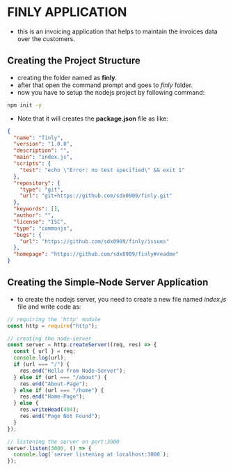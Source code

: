 # FINLY APPLICATION

- this is an invoicing application that helps to maintain the invoices data over the customers.

## Creating the Project Structure

- creating the folder named as **finly**.
- after that open the command prompt and goes to *finly* folder.
- now you have to setup the nodejs project by following command:
  
```cmd
npm init -y
```

- Note that it will creates the **package.json** file as like:

```json
{
  "name": "finly",
  "version": "1.0.0",
  "description": "",
  "main": "index.js",
  "scripts": {
    "test": "echo \"Error: no test specified\" && exit 1"
  },
  "repository": {
    "type": "git",
    "url": "git+https://github.com/sdx0909/finly.git"
  },
  "keywords": [],
  "author": "",
  "license": "ISC",
  "type": "commonjs",
  "bugs": {
    "url": "https://github.com/sdx0909/finly/issues"
  },
  "homepage": "https://github.com/sdx0909/finly#readme"
}
```

## Creating the Simple-Node Server Application

- to create the nodejs server, you need to create a new file named *index.js* file and write code as:

```js
// requiring the 'http' module
const http = require("http");

// creating the node-server
const server = http.createServer((req, res) => {
  const { url } = req;
  console.log(url);
  if (url === "/") {
    res.end("Hello from Node-Server");
  } else if (url === "/about") {
    res.end("About-Page");
  } else if (url === "/home") {
    res.end("Home-Page");
  } else {
    res.writeHead(404);
    res.end("Page Not Found");
  }
});

// listening the server on port:3000
server.listen(3000, () => {
  console.log(`server listening at localhost:3000`);
});
```
